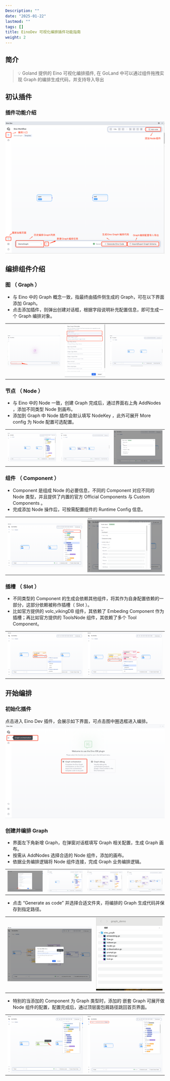 ```yaml
---
Description: ""
date: "2025-01-22"
lastmod: ""
tags: []
title: EinoDev 可视化编排插件功能指南
weight: 2
---
```


## 简介

> 💡
> Goland 提供的 Eino 可视化编排插件, 在 GoLand 中可以通过组件拖拽实现 Graph 的编排生成代码，并支持导入导出

## 初认插件

### 插件功能介绍

![](/img/eino/eino_orchestration_describtion_page.png)

## 编排组件介绍

### 图 （ Graph ）

- 与 Eino 中的 Graph 概念一致，指最终由插件侧生成的 Graph，可在以下界面添加 Graph。
- 点击添加插件，则弹出创建对话框，根据字段说明补充配置信息，即可生成一个 Graph 编排对象。

<table><tbody><tr>
<td>
<img src="/img/eino/eino_orchestration_add_graph_2_page.png" />
</td>
<td>
<img src="/img/eino/eino_orchestration_add_graph_config_deatil_page.png" />
</td>
<td>
<img src="/img/eino/eino_orchestration_add_graph_page.png" />
</td>
</tr></tbody></table>

### 节点 （ Node ）

- 与  Eino  中的  Node  一致，创建 Graph 完成后，通过界面右上角 AddNodes ，添加不同类型 Node 到画布。
- 添加到 Graph 中 Node 插件会默认填写 NodeKey ，此外可展开 More config 为 Node 配置可选配置。

<table><tbody><tr>
<td>
<img src="/img/eino/eino_orchestration_show_nodes_page.png" />
</td>
<td>
<img src="/img/eino/eino_orchestration_add_nodes_page.png" />
</td>
<td>
<img src="/img/eino/eino_dev_chat_model_config2.png" />
</td>
</tr></tbody></table>

### 组件 （ Component ）

- Component 是组成 Node 的必要信息，不同的 Component 对应不同的 Node 类型，并且提供了内置的官方  Official Components  与  Custom Components  。
- 完成添加  Node  操作后，可按需配置组件的 Runtime Config 信息。

<table><tbody><tr>
<td>
<img src="/img/eino/eino_orchestration_add_nodes_3_page.png" />
</td>
<td>
<img src="/img/eino/eino_dev_chat_model_config.png" />
</td>
</tr></tbody></table>

### 插槽 （ Slot ）

- 不同类型的 Component 的生成会依赖其他组件，将其作为自身配置依赖的一部分，这部分依赖被称作插槽（ Slot ）。
- 比如官方提供的 volc_vikingDB  组件，其依赖了 Embeding Component 作为插槽；再比如官方提供的 ToolsNode 组件，其依赖了多个 Tool  Component。

<table><tbody><tr>
<td>
<img src="/img/eino/eino_orchestration_add_slot_page.png" />
</td>
<td>
<img src="/img/eino/eino_orchestration_node_add_slots__page.png" />
</td>
</tr></tbody></table>

## 开始编排

### 初始化插件

点击进入 Eino Dev 插件，会展示如下界面，可点击图中圈选框进入编排。
![](/img/eino/eino_orchestration_enter_page.png)

### 创建并编排 Graph

- 界面左下角新增 Graph，在弹窗对话框填写 Graph 相关配置，生成 Graph 画布。
- 按需从 AddNodes  选择合适的 Node 组件，添加的画布。
- 依据业务编排逻辑将 Node 组件连接，完成 Graph 业务编排逻辑。

<table><tbody><tr>
<td>
<img src="/img/eino/eino_dev_add_graph.png" />
</td>
<td>
<img src="/img/eino/eino_dev_add_chatmodel.png" />
</td>
<td>
<img src="/img/eino/eino_orchestration_add_nodes_2_page.png" />
</td>
<td>
<img src="/img/eino/eino_orchestration_add_edges_page.png" />
</td>
</tr></tbody></table>

- 点击 “Generate as code” 并选择合适文件夹，将编排的 Graph 生成代码并保存到指定路径。

<table><tbody><tr>
<td>
<img src="/img/eino/eino_orchestration_generate_code.png" />
</td>
<td>
<img src="/img/eino/eino_orchestration_gencode_page.png" />
</td>
</tr></tbody></table>

- 特别的当添加的 Component 为 Graph 类型时，添加的 嵌套 Graph 可展开做 Node 组件的配置，配置完成后，通过顶层面包屑路径跳回首页界面。

<table><tbody><tr>
<td>
<img src="/img/eino/eino_orchestration_subgraph_show_page.png" />
</td>
<td>
<img src="/img/eino/eino_orchestration_sub_graph_pos_page.png" />
</td>
</tr></tbody></table>

##
